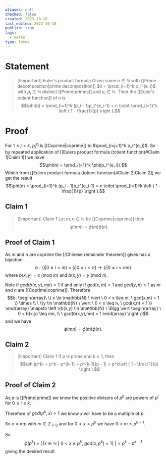 ```yaml
---
aliases: null
checked: false
created: 2023-10-10
last_edited: 2023-10-10
publish: true
tags:
  - maths
type: lemma
---
```

# Statement

>[!important] Euler's product formula
>Given some $n \in \mathbb{N}$ with [[Prime decomposition|prime decomposition]] $n = \prod_{i=1}^k p_i^{e_i}$ with $p_i \in \mathbb{N}$ distinct [[Prime|primes]] and $e_i \in \mathbb{N}$. Then the [[Euler's totient function]] of $n$ is
>$$\phi(n) = \prod_{i=1}^k (p_i - 1)p_i^{e_i-1} = n \cdot \prod_{i=1}^k \left ( 1 - \frac{1}{p} \right ).$$

# Proof

For $1 \leq j < k$, $p_j^{e_j}$ is [[Coprime|coprime]] to $\prod_{i=j+1}^k p_i^{e_i}$. So by repeated application of [[Eulers product formula (totient function)#Claim 1|Claim 1]] we have
$$\phi(n) = \prod_{i=1}^k \phi(p_i^{e_i}).$$
Which from [[Eulers product formula (totient function)#Claim 2|Claim 2]] we get the result
$$\phi(n) = \prod_{i=1}^k (p_i - 1)p_i^{e_i-1} = n \cdot \prod_{i=1}^k \left ( 1 - \frac{1}{p} \right ).$$

## Claim 1

>[!important] Claim 1
>Let $m, n \in \mathbb{N}$ be [[Coprime|coprime]] then
>$$\phi(mn) = \phi(m) \phi(n).$$

## Proof of Claim 1

As $m$ and $n$ are coprime the [[Chinese remainder theorem]] gives has a bijection
$$b: \{i \vert 0 \leq i < m\} \times \{i \vert 0 \leq i < n\} \rightarrow \{i \vert 0 \leq i < mn\}$$
where $b(x,y) = x$ (mod $m$) and $b(x,y) = y$ (mod $n$).

Note if $gcd(b(x,y),mn) = 1$ if and only if $gcd(x,m) = 1$ and $gcd(y,n) = 1$ as $m$ and $n$ are [[Coprime|coprime]]. Therefore
$$b: \begin{array}\ \{ x \in \mathbb{N} \ \vert \ 0 < x \leq m, \ gcd(x,m) = 1 \} \times \\
\ \{y \in \mathbb{N} \ \vert \ 0 < x \leq n, \ gcd(x,n) = 1 \} \end{array} \mapsto \left \{b(x,y) \in \mathbb{N} \ \Bigg \vert \begin{array} \ 0 < b(x,y) \leq mn, \\ \ gcd(b(x,y),mn) = 1 \end{array} \right \}$$
and we have
$$\phi(mn) = \phi(m) \phi(n).$$

## Claim 2

>[!important] Claim 1
>If $p$ is prime and $k \geq 1$, then
>$$\phi(p^k) = p^k - p^{k-1} = p^{k-1}(p - 1) = p^k\left ( 1 - \frac{1}{p} \right ).$$

## Proof of Claim 2

As $p$ is [[Prime|prime]] we know the positive divisors of $p^k$ are powers of $p^i$ for $0 \leq i \leq k$.

Therefore of $gcd(p^k, x) > 1$ we know $x$ will have to be a multiple of $p$.

So $x = mp$ with $m \in \mathbb{Z}_{\not = 0}$ and for $0 < x < p^k$ we have $0 < m \leq p^{k-1}$.

So
$$\phi(p^k) = \big \vert \left \{x \in \mathbb{N} \ \vert \ 0 < x \leq p^k, \ gcd(x,p^k) = 1 \right \} \   \big \vert = p^k - p^{k-1}$$
giving the desired result.
